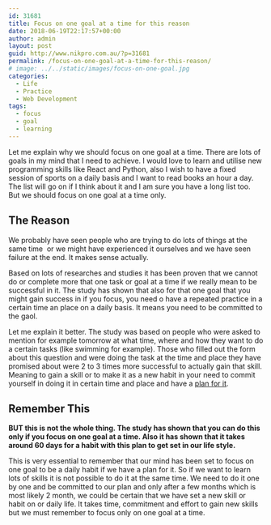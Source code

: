 ```yaml
---
id: 31681
title: Focus on one goal at a time for this reason
date: 2018-06-19T22:17:57+00:00
author: admin
layout: post
guid: http://www.nikpro.com.au/?p=31681
permalink: /focus-on-one-goal-at-a-time-for-this-reason/
# image: ../../static/images/focus-on-one-goal.jpg
categories:
  - Life
  - Practice
  - Web Development
tags:
  - focus
  - goal
  - learning
---
```

Let me explain why we should focus on one goal at a time. There are lots of goals in my mind that I need to achieve. I would love to learn and utilise new programming skills like React and Python, also I wish to have a fixed session of sports on a daily basis and I want to read books an hour a day. The list will go on if I think about it and I am sure you have a long list too. But we should focus on one goal at a time only.

## The Reason

We probably have seen people who are trying to do lots of things at the same time  or we might have experienced it ourselves and we have seen failure at the end. It makes sense actually.

Based on lots of researches and studies it has been proven that we cannot do or complete more that one task or goal at a time if we really mean to be successful in it. The study has shown that also for that one goal that you might gain success in if you focus, you need o have a repeated practice in a certain time an place on a daily basis. It means you need to be committed to the gaol.

Let me explain it better. The study was based on people who were asked to mention for example tomorrow at what time, where and how they want to do a certain tasks (like swimming for example). Those who filled out the form about this question and were doing the task at the time and place they have promised about were 2 to 3 times more successful to actually gain that skill. Meaning to gain a skill or to make it as a new habit in your need to commit yourself in doing it in certain time and place and have a [plan for it](http://www.nikpro.com.au/plan-ahead-to-achieve-success/).

## Remember This

**BUT this is not the whole thing. The study has shown that you can do this only if you focus on one goal at a time. Also it has shown that it takes around 60 days for a habit with this plan to get set in our life style.**

This is very essential to remember that our mind has been set to focus on one goal to be a daily habit if we have a plan for it. So if we want to learn lots of skills it is not possible to do it at the same time. We need to do it one by one and be committed to our plan and only after a few months which is most likely 2 month, we could be certain that we have set a new skill or habit on or daily life. It takes time, commitment and effort to gain new skills but we must remember to focus only on one goal at a time.